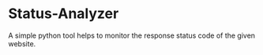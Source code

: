 # Status-Analyzer
A simple python tool helps to monitor the response status code of the given website.
